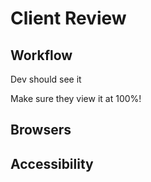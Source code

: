 # Client Review

## Workflow

Dev should see it

Make sure they view it at 100%!

## Browsers

## Accessibility